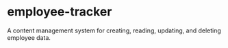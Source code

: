 # employee-tracker
A content management system for creating, reading, updating, and deleting employee data.
